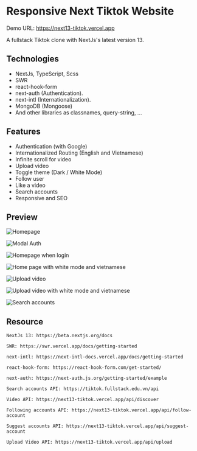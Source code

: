 # Responsive Next Tiktok Website

 Demo URL: https://next13-tiktok.vercel.app

 A fullstack Tiktok clone with NextJs's latest version 13.


## Technologies

- NextJs, TypeScript, Scss
- SWR
- react-hook-form
- next-auth (Authentication).
- next-intl (Internationalization).
- MongoDB (Mongoose)
- And other libraries as classnames, query-string, ...


## Features

- Authentication (with Google)
- Internationalized Routing (English and Vietnamese)
- Infinite scroll for video
- Upload video 
- Toggle theme (Dark / White Mode)
- Follow user
- Like a video
- Search accounts
- Responsive and SEO


## Preview

![Homepage](https://user-images.githubusercontent.com/68579816/220102664-c7d8ebba-7be8-4faf-902f-fd398ca20002.png "Homepage")

![Modal Auth](https://user-images.githubusercontent.com/68579816/220102799-d41fffe2-f6f0-4956-83ba-0e17d4c9fe33.png "Modal Auth")

![Homepage when login](https://user-images.githubusercontent.com/68579816/220103059-803b325b-21bf-48ad-826f-c7a8f2becfa0.png "Homepage when login")

![Home page with white mode and vietnamese](https://user-images.githubusercontent.com/68579816/220100887-c65345b2-536d-4a5f-9d76-df3d2951bb3e.png "Home page with white mode and vietnamese")

![Upload video](https://user-images.githubusercontent.com/68579816/220103541-f9f6e9b8-d7d5-468c-8852-c43bbb9cb36c.png "Upload video")

![Upload video with white mode and vietnamese](https://user-images.githubusercontent.com/68579816/220103802-2903e92c-8554-4c6b-a81a-fe97d8d9e75b.png "Upload video with white mode and vietnamese")

![Search accounts](https://user-images.githubusercontent.com/68579816/220105569-2b7ff898-2fc6-49a4-aa96-d49529f3588a.png "Search accounts")


## Resource

    NextJs 13: https://beta.nextjs.org/docs

    SWR: https://swr.vercel.app/docs/getting-started
    
    next-intl: https://next-intl-docs.vercel.app/docs/getting-started
    
    react-hook-form: https://react-hook-form.com/get-started/
    
    next-auth: https://next-auth.js.org/getting-started/example

    Search accounts API: https://tiktok.fullstack.edu.vn/api
    
    Video API: https://next13-tiktok.vercel.app/api/discover
    
    Following accounts API: https://next13-tiktok.vercel.app/api/follow-account
    
    Suggest accounts API: https://next13-tiktok.vercel.app/api/suggest-account
    
    Upload Video API: https://next13-tiktok.vercel.app/api/upload
    
